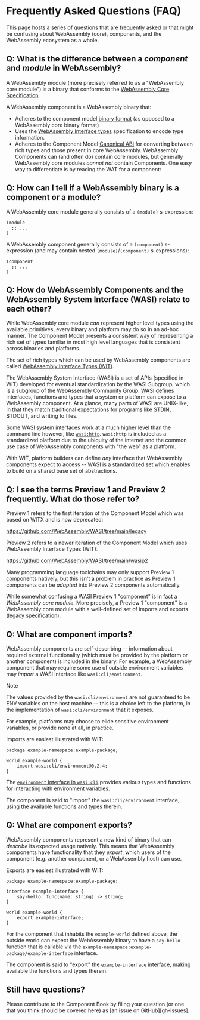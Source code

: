# Frequently Asked Questions (FAQ)

This page hosts a series of questions that are frequently asked or that might be confusing about
WebAssembly (core), components, and the WebAssembly ecosystem as a whole.

## Q: What is the difference between a _component_ and _module_ in WebAssembly?

A WebAssembly module (more precisely referred to as a "WebAssembly core module") is a
binary that conforms to the [WebAssembly Core Specification][wasm-core-spec].

A WebAssembly component is a WebAssembly binary that:
- Adheres to the component model [binary format][cm-binary-format] (as opposed to a WebAssembly core binary format)
- Uses the [WebAssembly Interface types][wit] specification to encode type information.
- Adheres to the Component Model [Canonical ABI][cabi] for converting between rich types and those present in core WebAssembly.
WebAssembly Components can (and often do) contain core modules, but generally WebAssembly core modules
*cannot not* contain Components. One easy way to differentiate is by reading the WAT for a component:

[cabi]: https://github.com/WebAssembly/component-model/blob/main/design/mvp/CanonicalABI.md
[cm-binary-format]: https://github.com/WebAssembly/component-model/blob/main/design/mvp/Binary.md
[wasi-p1]: https://github.com/WebAssembly/WASI/blob/main/legacy/preview1/witx/wasi_snapshot_preview1.witx
[wasm-core-spec]: https://webassembly.github.io/spec/core/

## Q: How can I tell if a WebAssembly binary is a component or a module?

A WebAssembly core module generally consists of a `(module)` s-expression:
```wat
(module
  ;; ...
)
```

A WebAssembly component generally consists of a `(component)` s-expression (and may contain
nested `(module)`/`(component)` s-expressions):

```wat
(component
  ;; ...
)
```

## Q: How do WebAssembly Components and the WebAssembly System Interface (WASI) relate to each other?

While WebAssembly core module *can* represent higher level types using the available primitives, every binary and platform
may do so in an ad-hoc manner. The Component Model presents a consistent way of representing a rich set of types familiar in
most high level languages that is consistent across binaries and platforms.

The set of rich types which can be used by WebAssembly components are called [WebAssembly Interface Types (WIT)][wit].

The WebAssembly System Interface (WASI) is a set of APIs (specified in WIT) developed for eventual standardization by the WASI
Subgroup, which is a subgroup of the WebAssembly Community Group. WASI defines interfaces, functions and types that
a system or platform can expose to a WebAssembly component. At a glance, many parts of WASI are UNIX-like,
in that they match traditional expectations for programs like STDIN, STDOUT, and writing to files.

Some WASI system interfaces work at a much higher level than the command line however, like
[`wasi:http`][wasi-http]. `wasi:http` is included as a standardized platform due to the ubiquity
of the internet and the common use case of WebAssembly components with "the web" as a platform.

With WIT, platform builders can define *any* interface that WebAssembly components
expect to access -- WASI is a standardized set which enables to build on a shared base set of abstractions.

[wit]: https://component-model.bytecodealliance.org/design/wit.html
[wasi-http]: https://github.com/WebAssembly/wasi-http

## Q: I see the terms Preview 1 and Preview 2 frequently. What do those refer to?

Preview 1 refers to the first iteration of the Component Model which was based on WITX and is now deprecated:

https://github.com/WebAssembly/WASI/tree/main/legacy

Preview 2 refers to a newer iteration of the Component Model which uses WebAssembly Interface Types (WIT):

https://github.com/WebAssembly/WASI/tree/main/wasip2

Many programming language toolchains may only support Preview 1 components natively, but this isn't a problem
in practice as Preview 1 components can be *adapted* into Preview 2 components automatically.

While somewhat confusing a WASI Preview 1 "component" is in fact a *WebAssembly core module*. More precisely, a
Preview 1 "component" is a WebAssembly core module with a well-defined set of imports and exports ([legacy specification][wasi-p1]).

## Q: What are component imports?

WebAssembly components are self-describing -- information about required external functionality (which must be provided by the platform or another component) is included in the binary.
For example, a WebAssembly component that may require some use of outside environment variables may *import* a WASI interface like `wasi:cli/environment`.

> [!NOTE]
> The values provided by the `wasi:cli/environment` are not guaranteed
> to be ENV variables on the host machine -- this is a choice left to the
> platform, in the implementation of `wasi:cli/environment` that it exposes.
>
> For example, platforms may choose to elide sensitive environment variables, or provide none at all, in practice.

Imports are easiest illustrated with WIT:

```wit
package example-namespace:example-package;

world example-world {
    import wasi:cli/environment@0.2.4;
}
```

The [`environment` interface in `wasi:cli`][wasi-cli-env] provides various types and functions for interacting with
environment variables.

The component is said to "import" the `wasi:cli/environment` interface, using the available functions and types therein.

[wasi-cli-env]: https://github.com/WebAssembly/wasi-cli/blob/main/wit/environment.wit

## Q: What are component exports?

WebAssembly components represent a new kind of binary that can *describe* its expected usage natively. This means that
WebAssembly components have functionality that they *export*, which users of the component (e.g. another component, or
a WebAssembly host) can use.

Exports are easiest illustrated with WIT:

```wit
package example-namespace:example-package;

interface example-interface {
    say-hello: func(name: string) -> string;
}

world example-world {
    export example-interface;
}
```

For the component that inhabits the `example-world` defined above, the outside world can expect the WebAssembly binary to
have a `say-hello` function that is callable via the `example-namespace:example-package/example-interface` interface.

The component is said to "export" the `example-interface` interface, making available the functions and types therein.

## Still have questions?

Please contribute to the Component Book by filing your question (or one that you think should be covered here) as
[an issue on GitHub][gh-issues].

[gh-issues-new]: https://github.com/bytecodealliance/component-docs/issues/new

[!NOTE]: #
